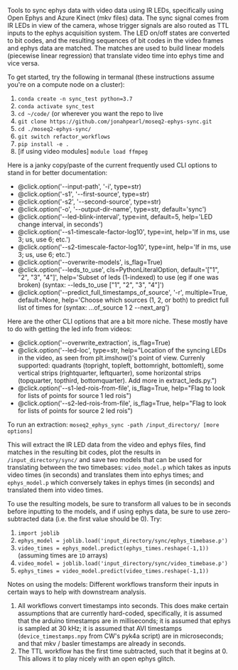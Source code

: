 Tools to sync ephys data with video data using IR LEDs, specifically using Open Ephys and Azure Kinect (mkv files) data. The sync signal comes from IR LEDs in view of the camera, whose trigger signals are also routed as TTL inputs to the ephys acquisition system. The LED on/off states are converted to bit codes, and the resulting sequences of bit codes in the video frames and ephys data are matched. The matches are used to build linear models (piecewise linear regression) that translate video time into ephys time and vice versa. 

To get started, try the following in termanal (these instructions assume you're on a compute node on a cluster):

1. `conda create -n sync_test python=3.7`
2. `conda activate sync_test`
3. `cd ~/code/` (or wherever you want the repo to live
4. `git clone https://github.com/jonahpearl/moseq2-ephys-sync.git`
5. `cd ./moseq2-ephys-sync/`
6. `git switch refactor_workflows`
6. `pip install -e .`
9. [if using video modules] `module load ffmpeg`

Here is a janky copy/paste of the current frequently used CLI options to stand in for better documentation:
* @click.option('--input-path', '-i', type=str)
* @click.option('-s1', '--first-source', type=str)
* @click.option('-s2', '--second-source', type=str)
* @click.option('-o', '--output-dir-name', type=str, default='sync')
* @click.option('--led-blink-interval', type=int, default=5, help='LED change interval, in seconds')
* @click.option('--s1-timescale-factor-log10', type=int, help='If in ms, use 3; us, use 6; etc.')
* @click.option('--s2-timescale-factor-log10', type=int, help='If in ms, use 3; us, use 6; etc.')
* @click.option('--overwrite-models', is_flag=True)
* @click.option('--leds_to_use', cls=PythonLiteralOption, default='["1", "2", "3", "4"]', help='Subset of leds (1-indexed) to use (eg if one was broken) (syntax: --leds_to_use ["1", "2", "3", "4"]')
* @click.option('--predict_full_timestamps_of_source', '-r', multiple=True, default=None, help='Choose which sources (1, 2, or both) to predict full list of times for (syntax: ...of_source 1 2 --next_arg')

Here are the other CLI options that are a bit more niche. These mostly have to do with getting the led info from videos:
* @click.option('--overwrite_extraction', is_flag=True)
* @click.option('--led-loc', type=str, help="Location of the syncing LEDs in the video, as seen from plt.imshow()'s point of view. Currenly supported: quadrants (topright, topleft, bottomright, bottomleft), some vertical strips (rightquarter, leftquarter), some horizontal strips (topquarter, topthird, bottomquarter). Add more in extract_leds.py.")
* @click.option('--s1-led-rois-from-file', is_flag=True, help="Flag to look for lists of points for source 1 led rois")
* @click.option('--s2-led-rois-from-file', is_flag=True, help="Flag to look for lists of points for source 2 led rois")

To run an extraction:
`moseq2_ephys_sync -path /input_directory/ [more options]`

This will extract the IR LED data from the video and ephys files, find matches in the resulting bit codes, plot the results in `/input_directory/sync/` and save two models that can be used for translating between the two timebases: `video_model.p` which takes as inputs video times (in seconds) and translates them into ephys times; and `ephys_model.p` which conversely takes in ephys times (in seconds) and translated them into video times. 

To use the resulting models, be sure to transform all values to be in seconds before inputting to the models, and if using ephys data, be sure to use zero-subtracted data (i.e. the first value should be 0). Try:
1. `import joblib`
2. `ephys_model = joblib.load('input_directory/sync/ephys_timebase.p')`
3. `video_times = ephys_model.predict(ephys_times.reshape(-1,1))` (assuming times are `1D` arrays)
4. `video_model = joblib.load('input_directory/sync/video_timebase.p')`
5. `ephys_times = video_model.predict(video_times.reshape(-1,1))`



Notes on using the models:
Different workflows transform their inputs in certain ways to help with downstream analysis.
1) All workflows convert timestamps into seconds. This does make certain assumptions that are currently hard-coded, specifically, it is assumed that the arduino timestamps are in milliseconds; it is assumed that ephys is sampled at 30 kHz; it is assumed that AVI timestamps (`device_timestamps.npy` from CW's pyk4a script) are in microseconds; and that mkv / basler timestamps are already in seconds.
2) The TTL workflow has the first time subtracted, such that it begins at 0. This allows it to play nicely with an open ephys glitch.

